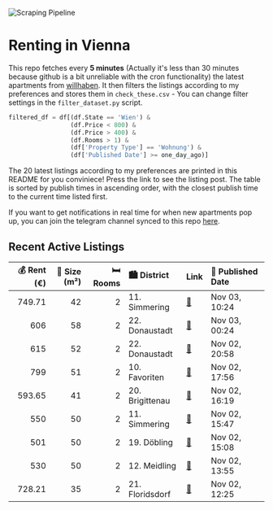 ![Scraping Pipeline](https://github.com/AthomsG/renting-in-vienna/actions/workflows/run_pipeline.yml/badge.svg)


# Renting in Vienna

This repo fetches every **5 minutes** (Actually it's less than 30 minutes because github is a bit unreliable with the cron functionality) the latest apartments from [willhaben](https://www.willhaben.at/).
It then filters the listings according to my preferences and stores them in `check_these.csv` - You can change filter settings in the `filter_dataset.py` script.

```python
filtered_df = df[(df.State == 'Wien') & 
                 (df.Price < 800) &
                 (df.Price > 400) &
                 (df.Rooms > 1) &
                 (df['Property Type'] == 'Wohnung') &
                 (df['Published Date'] >= one_day_ago)]
```

The 20 latest listings according to my preferences are printed in this README for you conviniece! Press the link to see the listing post.
The table is sorted by publish times in ascending order, with the closest publish time to the current time listed first.

If you want to get notifications in real time for when new apartments pop up, you can join the telegram channel synced to this repo [here](https://t.me/+1HPAYOf5BSsyNTlk).

## Recent Active Listings

|   💰 Rent (€) |   📏 Size (m²) |   🛏️ Rooms | 🏙️ District     | Link                                                                                                                                                                                                                     | 📅 Published Date   |
|-------------:|--------------:|-----------:|:----------------|:-------------------------------------------------------------------------------------------------------------------------------------------------------------------------------------------------------------------------|:-------------------|
|       749.71 |            42 |          2 | 11. Simmering   | [🔗](https://www.willhaben.at/iad/immobilien/d/mietwohnungen/wien/wien-1110-simmering/ina---p%C3%A4rchenwohnung-mit-freifl%C3%A4che-n%C3%A4he-wasserspielplatz-leberberg-1904606435/)                                     | Nov 03, 10:24      |
|       606    |            58 |          2 | 22. Donaustadt  | [🔗](https://www.willhaben.at/iad/immobilien/d/mietwohnungen/wien/wien-1220-donaustadt/2-zimmer-wohnung---direktvergabe-1968088608/)                                                                                      | Nov 03, 00:24      |
|       615    |            52 |          2 | 22. Donaustadt  | [🔗](https://www.willhaben.at/iad/immobilien/d/mietwohnungen/wien/wien-1220-donaustadt/gemeinde-wohnung-direkt-vergabe-wien-1220-vormerkschein-ab-den-30.9.2024-2093421469/)                                              | Nov 02, 20:58      |
|       799    |            51 |          2 | 10. Favoriten   | [🔗](https://www.willhaben.at/iad/immobilien/d/mietwohnungen/wien/wien-1100-favoriten/helle-und-moderne-2-zimmer-wohnung-zwischen-keplerplatz-und-reumannplatz-1007128627/)                                               | Nov 02, 17:56      |
|       593.65 |            41 |          2 | 20. Brigittenau | [🔗](https://www.willhaben.at/iad/immobilien/d/mietwohnungen/wien/wien-1200-brigittenau/%28reserviert%29-15-zimmerwohnung-beim-augarten-1501033143/)                                                                      | Nov 02, 16:19      |
|       550    |            50 |          2 | 11. Simmering   | [🔗](https://www.willhaben.at/iad/immobilien/d/mietwohnungen/wien/wien-1110-simmering/wohnungsweitergabe-2-zimmer-wohnung----wohnticket-%28datum-egal%29-1307166663/)                                                     | Nov 02, 15:47      |
|       501    |            50 |          2 | 19. Döbling     | [🔗](https://www.willhaben.at/iad/immobilien/d/mietwohnungen/wien/wien-1190-d%C3%B6bling/gemeindebauwohnung-in-d%C3%B6bling---direktvergabe.-gr%C3%BCnruhelage-blick-in-weingarten-1940505380/)                           | Nov 02, 15:08      |
|       530    |            50 |          2 | 12. Meidling    | [🔗](https://www.willhaben.at/iad/immobilien/d/mietwohnungen/wien/wien-1120-meidling/gemeindewohnung-12.-bezirk-%28vmd-31.08.2024%29-1731146026/)                                                                         | Nov 02, 13:55      |
|       728.21 |            35 |          2 | 21. Floridsdorf | [🔗](https://www.willhaben.at/iad/immobilien/d/mietwohnungen/wien/wien-1210-floridsdorf/wohnen-in-floridsdorf---2-zimmer-wohnung-mit-balkon-und-garagenplatz-n%C3%A4he-shopping-city-nord-&-klink-floridsdorf-844480360/) | Nov 02, 12:25      |
